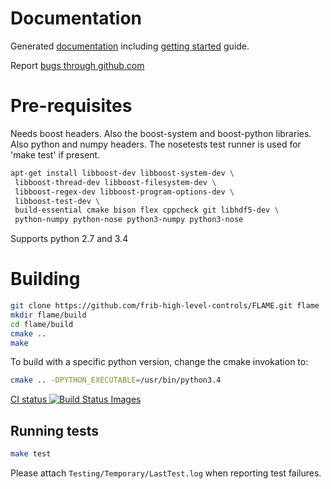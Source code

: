 Documentation
=============

Generated [documentation](http://frib-high-level-controls.github.io/FLAME)
including [getting started](http://frib-high-level-controls.github.io/FLAME/gettingstarted.html) guide.

Report [bugs through github.com](https://github.com/frib-high-level-controls/FLAME/issues)

Pre-requisites
==============

Needs boost headers.  Also the boost-system and boost-python libraries.
Also python and numpy headers.
The nosetests test runner is used for 'make test' if present.

```sh
apt-get install libboost-dev libboost-system-dev \
 libboost-thread-dev libboost-filesystem-dev \
 libboost-regex-dev libboost-program-options-dev \
 libboost-test-dev \
 build-essential cmake bison flex cppcheck git libhdf5-dev \
 python-numpy python-nose python3-numpy python3-nose
```

Supports python 2.7 and 3.4

Building
========

```sh
git clone https://github.com/frib-high-level-controls/FLAME.git flame
mkdir flame/build
cd flame/build
cmake ..
make
```

To build with a specific python version, change the cmake invokation to:

```sh
cmake .. -DPYTHON_EXECUTABLE=/usr/bin/python3.4
```

<p><a href="https://travis-ci.org/frib-high-level-controls/FLAME">CI status
<img src="https://travis-ci.org/frib-high-level-controls/FLAME.svg" alt="Build Status Images">
</a></p>

Running tests
-------------

```sh
make test
```

Please attach ```Testing/Temporary/LastTest.log``` when reporting test failures.
